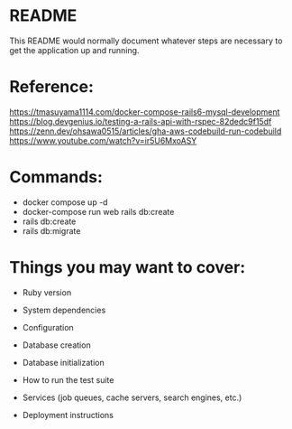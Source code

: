 # README

This README would normally document whatever steps are necessary to get the
application up and running.

# Reference:

https://tmasuyama1114.com/docker-compose-rails6-mysql-development
https://blog.devgenius.io/testing-a-rails-api-with-rspec-82dedc9f15df
https://zenn.dev/ohsawa0515/articles/gha-aws-codebuild-run-codebuild
https://www.youtube.com/watch?v=ir5U6MxoASY

# Commands:
* docker compose up -d
* docker-compose run web rails db:create
* rails db:create
* rails db:migrate

# Things you may want to cover:

* Ruby version

* System dependencies

* Configuration

* Database creation

* Database initialization

* How to run the test suite

* Services (job queues, cache servers, search engines, etc.)

* Deployment instructions

